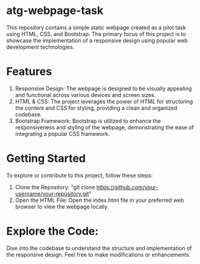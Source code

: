 # atg-webpage-task

This repository contains a simple static webpage created as a pilot task using HTML, CSS, and Bootstrap. The primary focus of this project is to showcase the implementation of a responsive design using popular web development technologies.

# Features

1. Responsive Design: The webpage is designed to be visually appealing and functional across various devices and screen sizes.
2. HTML & CSS: The project leverages the power of HTML for structuring the content and CSS for styling, providing a clean and organized codebase.
3. Bootstrap Framework: Bootstrap is utilized to enhance the responsiveness and styling of the webpage, demonstrating the ease of integrating a popular CSS framework.
   
# Getting Started

To explore or contribute to this project, follow these steps:
1. Clone the Repository: "git clone https://github.com/your-username/your-repository.git"
2. Open the HTML File: Open the index.html file in your preferred web browser to view the webpage locally.

# Explore the Code:
Dive into the codebase to understand the structure and implementation of the responsive design. Feel free to make modifications or enhancements.
